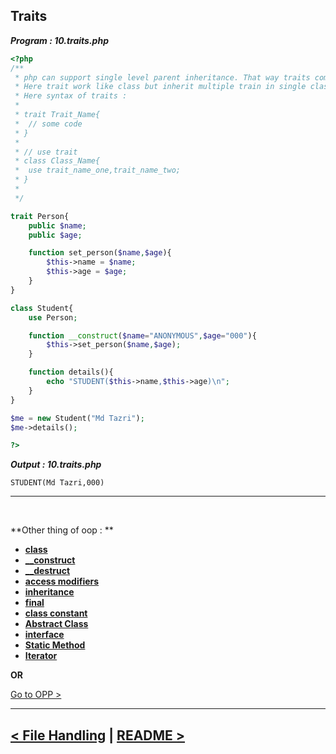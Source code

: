 ## Traits
***Program : 10.traits.php***
```php
<?php
/**
 * php can support single level parent inheritance. That way traits come for.
 * Here trait work like class but inherit multiple train in single class.
 * Here syntax of traits : 
 * 
 * trait Trait_Name{
 *  // some code
 * }
 * 
 * // use trait
 * class Class_Name{
 *  use trait_name_one,trait_name_two;
 * }
 * 
 */

trait Person{
    public $name;
    public $age;

    function set_person($name,$age){
        $this->name = $name;
        $this->age = $age;
    }
}

class Student{
    use Person;

    function __construct($name="ANONYMOUS",$age="000"){
        $this->set_person($name,$age);
    }

    function details(){
        echo "STUDENT($this->name,$this->age)\n";
    }
}

$me = new Student("Md Tazri");
$me->details();

?>
```

***Output : 10.traits.php***
```
STUDENT(Md Tazri,000)
```
<hr />
<br />

**Other thing of oop : **

- **[class](./00.class.md)**
- **[__construct](./01._contruct.md)**
- **[__destruct](./02._destruct.md)**
- **[access modifiers](./03.access_modifiers.md)**
- **[inheritance](./04.inheritance.md)**
- **[final](./05.final.md)**
- **[class constant](./06.class_constant.md)**
- **[Abstract Class](./07.abstract_class.md)**
- **[interface](./08.interface.md)**
- **[Static Method](./10.static_method.md)**
- **[Iterator](./11.iterator.md)**



**OR**

[Go to OPP >](./../08.oop.md)

<hr />

[< File Handling](./../07.file_handling.md) | [README >](./../../README.md)
----